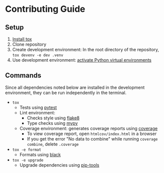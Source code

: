 # Contributing Guide

## Setup

1. [Install tox](https://tox.wiki/en/latest/installation.html)
2. Clone repository
3. Create development environment: In the root directory of the repository, `tox devenv -e dev .venv`
4. Use development environment: [activate Python virtual environments](https://realpython.com/python-virtual-environments-a-primer/#activate-it)

## Commands

Since all dependencies noted below are installed in the development environment,
they can be run independently in the terminal.

- `tox`
    - Tests using [pytest](https://pypi.org/project/pytest/)
    - Lint environment:
        - Checks style using [flake8](https://pypi.org/project/flake8/)
        - Type checks using [mypy](https://pypi.org/project/mypy/)
    - Coverage environment: generates coverage reports using [coverage](https://pypi.org/project/coverage/)
        - To view coverage report, open `htmlcov/index.html` in a browser
        - If you get the error "No data to combine" while running `coverage combine`, delete `.coverage`
- `tox -e format`
    - Formats using [black](https://pypi.org/project/black/)
- `tox -e upgrade`
    - Upgrade dependencies using [pip-tools](https://pypi.org/project/pip-tools/)
